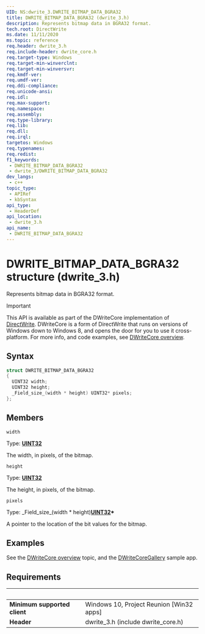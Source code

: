 ```yaml
---
UID: NS:dwrite_3.DWRITE_BITMAP_DATA_BGRA32
title: DWRITE_BITMAP_DATA_BGRA32 (dwrite_3.h)
description: Represents bitmap data in BGRA32 format.
tech.root: DirectWrite
ms.date: 11/11/2020
ms.topic: reference
req.header: dwrite_3.h
req.include-header: dwrite_core.h
req.target-type: Windows
req.target-min-winverclnt: 
req.target-min-winversvr: 
req.kmdf-ver: 
req.umdf-ver: 
req.ddi-compliance: 
req.unicode-ansi: 
req.idl: 
req.max-support: 
req.namespace: 
req.assembly: 
req.type-library: 
req.lib: 
req.dll: 
req.irql: 
targetos: Windows
req.typenames: 
req.redist: 
f1_keywords:
 - DWRITE_BITMAP_DATA_BGRA32
 - dwrite_3/DWRITE_BITMAP_DATA_BGRA32
dev_langs:
 - c++
topic_type:
 - APIRef
 - kbSyntax
api_type:
 - HeaderDef
api_location:
 - dwrite_3.h
api_name:
 - DWRITE_BITMAP_DATA_BGRA32
---
```


# DWRITE_BITMAP_DATA_BGRA32 structure (dwrite_3.h)

Represents bitmap data in BGRA32 format.

> [!IMPORTANT]
> This API is available as part of the DWriteCore implementation of [DirectWrite](../direct-write-portal.md). DWriteCore is a form of DirectWrite that runs on versions of Windows down to Windows 8, and opens the door for you to use it cross-platform. For more info, and code examples, see [DWriteCore overview](/windows/win32/DirectWrite/dwrite/dwritecore-overview).

## Syntax

```cpp
struct DWRITE_BITMAP_DATA_BGRA32
{
  UINT32 width;
  UINT32 height;
  _Field_size_(width * height) UINT32* pixels;
};
```

## Members

`width`

Type: **[UINT32](../../winprog/windows-data-types.md)**

The width, in pixels, of the bitmap.


`height`

Type: **[UINT32](../../winprog/windows-data-types.md)**

The height, in pixels, of the bitmap.


`pixels`

Type: \_Field\_size\_(width * height)**[UINT32](../../winprog/windows-data-types.md)\***

A pointer to the location of the bit values for the bitmap.


## Examples

See the [DWriteCore overview](/windows/win32/DirectWrite/dwrite/dwritecore-overview) topic, and the [DWriteCoreGallery](https://github.com/microsoft/Project-Reunion-Samples/tree/main/DWriteCore/DWriteCoreGallery) sample app.

## Requirements
| &nbsp; | &nbsp; |
| ---- |:---- |
| **Minimum supported client** | Windows 10, Project Reunion [Win32 apps] |
| **Header** | dwrite_3.h (include dwrite_core.h) |